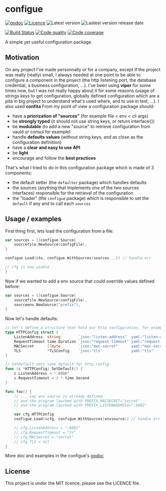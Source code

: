 # configue

[![godoc](https://img.shields.io/badge/godoc-reference-blue.svg?style=for-the-badge)](https://godoc.org/github.com/krostar/configue)
[![Licence](https://img.shields.io/github/license/krostar/configue.svg?style=for-the-badge)](https://tldrlegal.com/license/mit-license)
![Latest version](https://img.shields.io/github/tag/krostar/configue.svg?style=for-the-badge)
![Lastest version release date](https://img.shields.io/github/release-date/krostar/configue.svg?style=for-the-badge)

[![Build Status](https://img.shields.io/travis/krostar/configue/master.svg?style=for-the-badge)](https://travis-ci.org/krostar/configue.svg?branch=master)
[![Code quality](https://img.shields.io/codacy/grade/14e0121b7ace47afa5022d5db6d0858c/master.svg?style=for-the-badge)](https://app.codacy.com/project/krostar/configue/dashboard)
[![Code coverage](https://img.shields.io/codacy/coverage/14e0121b7ace47afa5022d5db6d0858c.svg?style=for-the-badge)](https://app.codacy.com/project/krostar/configue/dashboard)

A simple yet useful configuration package.

## Motivation

On any project I've made personnally or for a company, except if the project was really (really) small, I always needed at one point to be able to configure a component in the project (the http listening port, the database credential, a business configuration, ...). I've been using __viper__ for some times now, but I was not really happy about it for some reasons (usage of strings keys to get configuration, globally defined configuration which are a pita in big project to understand what's used where, and to use in test, ...). I also used __confita__ From my point of view a configuration package should:

- have a __priorization of "sources"__ (for example file < env < cli args)
- be __strongly typed__ (it should not use string keys, or return interface{})
- be __modulable__ (to add a new "source" to retrieve configuration from vauld or consul for example)
- handle __defaults values__ (without string keys, and as close as the configuration definition)
- have a __clear and easy to use API__
- be __light__
- encourage and follow the __best practices__

That's what I tried to do in this configuration package which is made of 3 components:

- the default setter (the `defaulter` package) which handles defaults
- the sources (anything that implements one of the two sources interfaces) responsible for the retrieval of the configuration
- the "loader" (the `configue` package) which is responsible to set the `default` if any and to call each `sources`

## Usage / examples

First thing first, lets load the configuration from a file:

```go
var sources = []configue.Source{
    sourcefile.NewSource(configFile),
}

configue.Load(&to, configue.WithSources(sources...)) // handle err

// cfg is now usable
}
```

Now if we wanted to add a env source that could override values defined before:

```go
var sources = []configue.Source{
    sourcefile.NewSource(configFile),
    sourceenv.NewSource("prefix"),
}
```

Now let's handle defaults:

```go
// let's define a structure that hold our http configuration, for example
type HTTPConfig struct {
    ListenAddress  string        `json:"listen-address"  yaml:"listen-address"`
    RequestTimeout time.Duration `json:"request-timeout" yaml:"request-timeout"`
    MACSecret      []byte        `json:"mac-secret"      yaml:"mac-secret"`
    TLS            *TLSConfig    `json:"tls"             yaml:"tls"`
}

// SetDefault sets sane default for http config.
func (c *HTTPConfig) SetDefault() {
    c.ListenAddress = ":8080"
    c.RequestTimeout = 3 * time.Second
}

func foo() {
    // ... say env source is already defined
    // and the program lauched with PREFIX_MACSECRET="secret"
    // and the program lauched with PREFIX_LISTENADDRESS=":8082"

    var cfg HTTPConfig
    configue.Load(&cfg, configue.WithSources(envsource)) // handle err

    // cfg.ListenAddress = ":8082"
    // cfg.RequestTimeout = "3s"
    // cfg.MACSecret = "secret"
    // cfg.TLS = nil
}
```

More doc and examples in the configue's [godoc](https://godoc.org/github.com/krostar/configue)

## License

This project is under the MIT licence, please see the LICENCE file.
